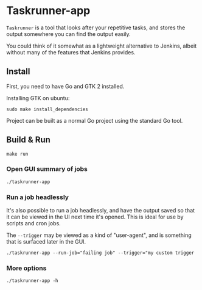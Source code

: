 # Taskrunner-app

`Taskrunner` is a tool that looks after your repetitive tasks, and stores the output somewhere you can find the output easily.

You could think of it somewhat as a lightweight alternative to Jenkins, albeit without many of the features that Jenkins provides.

## Install

First, you need to have Go and GTK 2 installed.

Installing GTK on ubuntu:

    sudo make install_dependencies

Project can be built as a normal Go project using the standard Go tool.

## Build & Run

    make run

### Open GUI summary of jobs

    ./taskrunner-app

### Run a job headlessly

It's also possible to run a job headlessly, and have the output saved so that it can be viewed in the UI next time it's opened. This is ideal for use by scripts and cron jobs.

The `--trigger` may be viewed as a kind of "user-agent", and is something that is surfaced later in the GUI.

    ./taskrunner-app --run-job="failing job" --trigger="my custom trigger
	
### More options

```
./taskrunner-app -h
```
